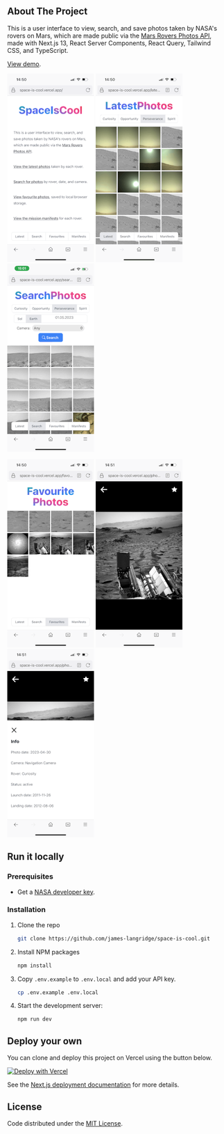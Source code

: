 ## About The Project

This is a user interface to view, search, and save photos taken by
NASA&apos;s rovers on Mars, which are made public via the [Mars Rovers Photos API](https://api.nasa.gov/#mars-rover-photos), made with Next.js 13, React Server Components, React Query, Tailwind CSS, and TypeScript.

[View demo](https://space-is-cool.vercel.app/).

![home_screenshot](public/home.PNG) ![latest_screenshot](public/latest.PNG) ![search_screenshot](public/search.PNG)

![favourites_screenshot](public/favs.PNG) ![full_size_screenshot](public/full.PNG) ![photo_info_screenshot](public/info.PNG)


## Run it locally

### Prerequisites

- Get a [NASA developer key](https://api.nasa.gov/#signUp).

### Installation

1. Clone the repo
   ```sh
   git clone https://github.com/james-langridge/space-is-cool.git
   ```

2. Install NPM packages
   ```sh
   npm install
   ```

3. Copy `.env.example` to `.env.local` and add your API key.
    ```sh
    cp .env.example .env.local
    ```

6. Start the development server:
    ```sh
    npm run dev
    ```

## Deploy your own

You can clone and deploy this project on Vercel using the button below.

[![Deploy with Vercel](https://vercel.com/button)](https://vercel.com/new/clone?repository-url=https%3A%2F%2Fgithub.com%2Fjames-langridge%2Fspace-is-cool&env=NEXT_PUBLIC_API_KEY,NEXT_PUBLIC_BASE_URL&envDescription=API%20keys%20needed%20for%20the%20application.&envLink=https%3A%2F%2Fgithub.com%2Fjames-langridge%2Fspace-is-cool%23readme)

See the [Next.js deployment documentation](https://nextjs.org/docs/deployment) for more details.

## License

Code distributed under the [MIT License](https://github.com/james-langridge/space-is-cool/blob/main/LICENSE).
